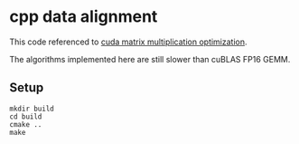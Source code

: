 # cpp data alignment

This code referenced to [cuda matrix multiplication optimization](https://leimao.github.io/article/CUDA-Matrix-Multiplication-Optimization/).

The algorithms implemented here are still slower than cuBLAS FP16 GEMM.

## Setup

```
mkdir build
cd build
cmake ..
make
```
